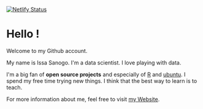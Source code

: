 [![Netlify Status](https://api.netlify.com/api/v1/badges/0a07735e-6436-49c8-8d27-732f97d9cfed/deploy-status)](https://app.netlify.com/sites/ngsanogo/deploys)

# Hello !

Welcome to my Github account.

My name is Issa Sanogo. I'm a data scientist. I love playing with data.

I'm a big fan of **open source projects** and especially of [R](https://www.r-project.org/) and [ubuntu](https://ubuntu.com/).
I spend my free time trying new things. I think that the best way to learn is to teach.

For more information about me, feel free to visit [my Website](https://ngsanogo.rbind.io).
